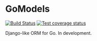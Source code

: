 # GoModels

[![Build Status](https://travis-ci.org/moiseshiraldo/gomodels.svg?branch=master)](https://travis-ci.org/moiseshiraldo/gomodels)
[![Test coverage status](https://codecov.io/gh/moiseshiraldo/gomodels/branch/master/graph/badge.svg)](https://codecov.io/gh/moiseshiraldo/gomodels)

Django-like ORM for Go. In development.

